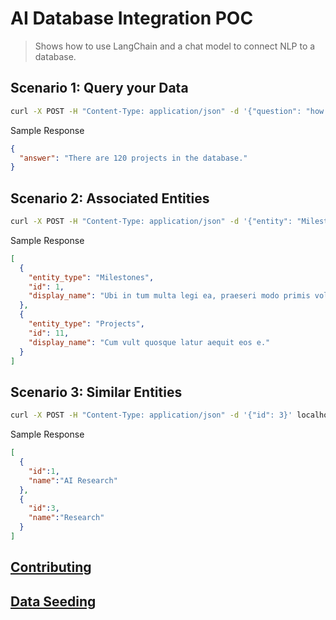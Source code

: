 # AI Database Integration POC

> Shows how to use LangChain and a chat model to connect NLP to a database.

## Scenario 1: Query your Data

```sh
curl -X POST -H "Content-Type: application/json" -d '{"question": "how many projects are there?"}' localhost:9002/nlp-query
```

Sample Response

```json
{
  "answer": "There are 120 projects in the database."
}
```

## Scenario 2: Associated Entities

```sh
curl -X POST -H "Content-Type: application/json" -d '{"entity": "Milestones", "id": 1}' localhost:9002/associated-entities
```

Sample Response

```json
[
  {
    "entity_type": "Milestones",
    "id": 1,
    "display_name": "Ubi in tum multa legi ea, praeseri modo primis voluptatis facio endi viveriunt."
  },
  {
    "entity_type": "Projects",
    "id": 11,
    "display_name": "Cum vult quosque latur aequit eos e."
  }
]
```

## Scenario 3: Similar Entities

```sh
curl -X POST -H "Content-Type: application/json" -d '{"id": 3}' localhost:9002/similar-projects
```

Sample Response

```json
[
  {
    "id":1,
    "name":"AI Research"
  },
  {
    "id":3,
    "name":"Research"
  }
]
```

## [Contributing](./CONTRIBUTING.md)

## [Data Seeding](./DataSeed.md)
